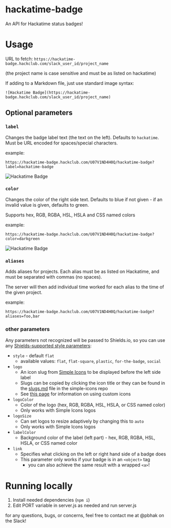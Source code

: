 # hackatime-badge
An API for Hackatime status badges!

# Usage
URL to fetch: `https://hackatime-badge.hackclub.com/slack_user_id/project_name`

(the project name is case sensitive and must be as listed on hackatime)

If adding to a Markdown file, just use standard image syntax: 
```
![Hackatime Badge](https://hackatime-badge.hackclub.com/slack_user_id/project_name)
```

## Optional parameters
### `label`
Changes the badge label text (the text on the left). Defaults to `hackatime`. Must be URL encoded for spaces/special characters.

example:
```
https://hackatime-badge.hackclub.com/U07V1ND4H0Q/hackatime-badge?label=hackatime-badge
```
![Hackatime Badge](https://hackatime-badge.hackclub.com/U07V1ND4H0Q/hackatime-badge?label=hackatime-badge)

### `color`
Changes the color of the right side text. Defaults to blue if not given - if an invalid value is given, defaults to green.

Supports hex, RGB, RGBA, HSL, HSLA and CSS named colors

example:
```
https://hackatime-badge.hackclub.com/U07V1ND4H0Q/hackatime-badge?color=darkgreen
```
![Hackatime Badge](https://hackatime-badge.hackclub.com/U07V1ND4H0Q/hackatime-badge?color=darkgreen)


### `aliases`
Adds aliases for projects. Each alias must be as listed on Hackatime, and must be separated with commas (no spaces).

The server will then add individual time worked for each alias to the time of the given project.

example:
```
https://hackatime-badge.hackclub.com/U07V1ND4H0Q/hackatime-badge?aliases=foo,bar
```

### other parameters
Any parameters not recognized will be passed to Shields.io, so you can use any [Shields-supported style parameters](https://shields.io/badges):

* `style` - default `flat`
    * available values: `flat`, `flat-square`, `plastic`, `for-the-badge`, `social`
* `logo`
    * An icon slug from [Simple Icons](https://simpleicons.org/) to be displayed before the left side label
    * Slugs can be copied by clicking the icon title or they can be found in the [slugs.md](https://github.com/simple-icons/simple-icons/blob/master/slugs.md) file in the simple-icons repo
    * See [this page](https://shields.io/docs/logos) for information on using custom icons 
* `logoColor`
    * Color of the logo (hex, RGB, RGBA, HSL, HSLA, or CSS named color)
    * Only works with Simple Icons logos
* `logoSize`
    * Can set logos to resize adaptively by changing this to `auto`
    * Only works with Simple Icons logos
* `labelColor`
    * Background color of the label (left part) - hex, RGB, RGBA, HSL, HSLA, or CSS named color
* `link`
    * Specifies what clicking on the left or right hand side of a badge does
    * This parameter only works if your badge is in an `<object>` tag
        * you can also achieve the same result with a wrapped `<a>`!


# Running locally
1. Install needed dependencies (`npm i`)
2. Edit PORT variable in server.js as needed and run server.js


for any questions, bugs, or concerns, feel free to contact me at @pbhak on the Slack!
